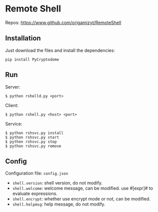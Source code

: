 # Remote Shell

Repos: https://www.github.com/origamizyt/RemoteShell

## Installation

Just download the files and install the dependencies:
```
pip install PyCryptodome
```

## Run

Server:
```
$ python rshelld.py <port>
```

Client:
```
$ python rshell.py <host> <port>
```

Service:
```
$ python rshsvc.py install
$ python rshsvc.py start
$ python rshsvc.py stop
$ python rshsvc.py remove
```

## Config

Configuration file: `config.json`

- `shell.version`: shell version, do not modify.
- `shell.welcome`: welcome message, can be modified.
use #\[expr\]# to evaluate expressions.
- `shell.encrypt`: whether use encrypt mode or not, can be modified.
- `shell.helpmsg`: help message, do not modify.
